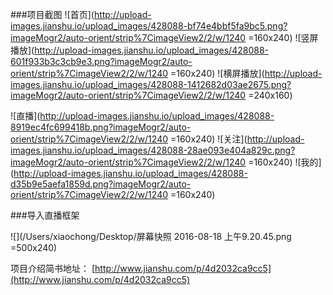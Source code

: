 ###项目截图
![首页](http://upload-images.jianshu.io/upload_images/428088-bf74e4bbf5fa9bc5.png?imageMogr2/auto-orient/strip%7CimageView2/2/w/1240 =160x240) ![竖屏播放](http://upload-images.jianshu.io/upload_images/428088-601f933b3c3cb9e3.png?imageMogr2/auto-orient/strip%7CimageView2/2/w/1240 =160x240) ![横屏播放](http://upload-images.jianshu.io/upload_images/428088-1412682d03ae2675.png?imageMogr2/auto-orient/strip%7CimageView2/2/w/1240 =240x160)


![直播](http://upload-images.jianshu.io/upload_images/428088-8919ec4fc699418b.png?imageMogr2/auto-orient/strip%7CimageView2/2/w/1240 =160x240) ![关注](http://upload-images.jianshu.io/upload_images/428088-28ae093e404a829c.png?imageMogr2/auto-orient/strip%7CimageView2/2/w/1240 =160x240) ![我的](http://upload-images.jianshu.io/upload_images/428088-d35b9e5aefa1859d.png?imageMogr2/auto-orient/strip%7CimageView2/2/w/1240 =160x240)


###导入直播框架

![](/Users/xiaochong/Desktop/屏幕快照 2016-08-18 上午9.20.45.png =500x240)

项目介绍简书地址：
[http://www.jianshu.com/p/4d2032ca9cc5](http://www.jianshu.com/p/4d2032ca9cc5)

